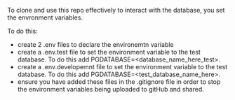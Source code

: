 To clone and use this repo effectively to interact with the database, you set the envronment variables.

To do this:

- create 2 .env files to declare the environemtn variable
- create a .env.test file to set the environment variable to the test database. To do this add PGDATABASE=<database_name_here_test>.
- create a .env.developemnt file to set the environment variable to the test database. To do this add PGDATABASE=<test_database_name_here>.
- ensure you have added these files in the .gitignore file in order to stop the environment variables being uploaded to gitHub and shared.
